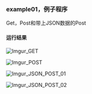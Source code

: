 ### example01，例子程序
Get，Post和带上JSON数据的Post

#### 运行结果
![Imgur_GET](https://i.imgur.com/jwMSH86.png)

![Imgur_POST](https://i.imgur.com/zKcjffP.png)

![Imgur_JSON_POST_01](https://i.imgur.com/cW9E6o0.png)

![Imgur_JSON_POST_02](https://i.imgur.com/SzBupSV.png)